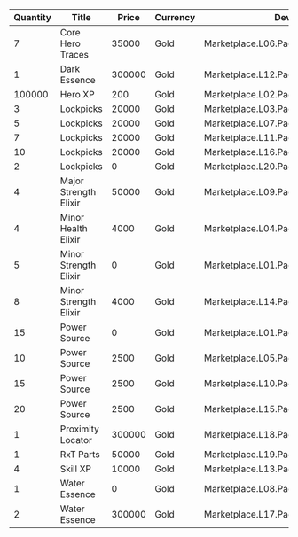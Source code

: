 | Quantity | Title | Price | Currency |  Dev Name |
| -------- | ----- | ----- | -------- |  -------- |
| 7 | Core Hero Traces | 35000 | Gold | Marketplace.L06.Page01.Token.02 |
| 1 | Dark Essence | 300000 | Gold | Marketplace.L12.Page01.Reagent.01 |
| 100000 | Hero XP | 200 | Gold | Marketplace.L02.Page01.XP.01 |
| 3 | Lockpicks | 20000 | Gold | Marketplace.L03.Page01.MapFragments.01 |
| 5 | Lockpicks | 20000 | Gold | Marketplace.L07.Page01.MapFragments.04 |
| 7 | Lockpicks | 20000 | Gold | Marketplace.L11.Page01.TreasureMap.01 |
| 10 | Lockpicks | 20000 | Gold | Marketplace.L16.Page01.TreasureMap.04 |
| 2 | Lockpicks | 0 | Gold | Marketplace.L20.Page01.Free.56 |
| 4 | Major Strength Elixir | 50000 | Gold | Marketplace.L09.Page01.MajorElixir.03 |
| 4 | Minor Health Elixir | 4000 | Gold | Marketplace.L04.Page01.MinorElixir.01 |
| 5 | Minor Strength Elixir | 0 | Gold | Marketplace.L01.Page01.Free.03 |
| 8 | Minor Strength Elixir | 4000 | Gold | Marketplace.L14.Page01.ElixirAll.05 |
| 15 | Power Source | 0 | Gold | Marketplace.L01.Page1.VIP5.FreeBonus.18 |
| 10 | Power Source | 2500 | Gold | Marketplace.L05.Page01.PowerSource.01 |
| 15 | Power Source | 2500 | Gold | Marketplace.L10.Page01.PowerSource.04 |
| 20 | Power Source | 2500 | Gold | Marketplace.L15.Page01.PowerSource.07 |
| 1 | Proximity Locator | 300000 | Gold | Marketplace.L18.Page01.Hero.01 |
| 1 | RxT Parts | 50000 | Gold | Marketplace.L19.Page01.Misc.16 |
| 4 | Skill XP | 10000 | Gold | Marketplace.L13.Page01.MapsMisc.04 |
| 1 | Water Essence | 0 | Gold | Marketplace.L08.Page01.Free.44 |
| 2 | Water Essence | 300000 | Gold | Marketplace.L17.Page01.Shard.10 |
